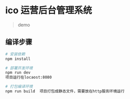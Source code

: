 # ico 运营后台管理系统

> demo

## 编译步骤

``` bash
# 安装依赖
npm install

# 部署开发环境
npm run dev
项目运行在locaost:8080

# 打包编译环境
npm run build  项目打包成静态文件，需要放在http服务环境运行


